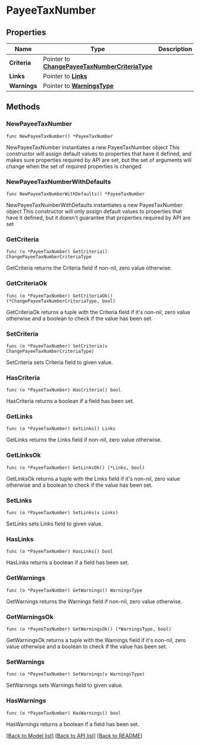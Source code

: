 # PayeeTaxNumber

## Properties

Name | Type | Description | Notes
------------ | ------------- | ------------- | -------------
**Criteria** | Pointer to [**ChangePayeeTaxNumberCriteriaType**](ChangePayeeTaxNumberCriteriaType.md) |  | [optional] 
**Links** | Pointer to [**Links**](Links.md) |  | [optional] 
**Warnings** | Pointer to [**WarningsType**](WarningsType.md) |  | [optional] 

## Methods

### NewPayeeTaxNumber

`func NewPayeeTaxNumber() *PayeeTaxNumber`

NewPayeeTaxNumber instantiates a new PayeeTaxNumber object
This constructor will assign default values to properties that have it defined,
and makes sure properties required by API are set, but the set of arguments
will change when the set of required properties is changed

### NewPayeeTaxNumberWithDefaults

`func NewPayeeTaxNumberWithDefaults() *PayeeTaxNumber`

NewPayeeTaxNumberWithDefaults instantiates a new PayeeTaxNumber object
This constructor will only assign default values to properties that have it defined,
but it doesn't guarantee that properties required by API are set

### GetCriteria

`func (o *PayeeTaxNumber) GetCriteria() ChangePayeeTaxNumberCriteriaType`

GetCriteria returns the Criteria field if non-nil, zero value otherwise.

### GetCriteriaOk

`func (o *PayeeTaxNumber) GetCriteriaOk() (*ChangePayeeTaxNumberCriteriaType, bool)`

GetCriteriaOk returns a tuple with the Criteria field if it's non-nil, zero value otherwise
and a boolean to check if the value has been set.

### SetCriteria

`func (o *PayeeTaxNumber) SetCriteria(v ChangePayeeTaxNumberCriteriaType)`

SetCriteria sets Criteria field to given value.

### HasCriteria

`func (o *PayeeTaxNumber) HasCriteria() bool`

HasCriteria returns a boolean if a field has been set.

### GetLinks

`func (o *PayeeTaxNumber) GetLinks() Links`

GetLinks returns the Links field if non-nil, zero value otherwise.

### GetLinksOk

`func (o *PayeeTaxNumber) GetLinksOk() (*Links, bool)`

GetLinksOk returns a tuple with the Links field if it's non-nil, zero value otherwise
and a boolean to check if the value has been set.

### SetLinks

`func (o *PayeeTaxNumber) SetLinks(v Links)`

SetLinks sets Links field to given value.

### HasLinks

`func (o *PayeeTaxNumber) HasLinks() bool`

HasLinks returns a boolean if a field has been set.

### GetWarnings

`func (o *PayeeTaxNumber) GetWarnings() WarningsType`

GetWarnings returns the Warnings field if non-nil, zero value otherwise.

### GetWarningsOk

`func (o *PayeeTaxNumber) GetWarningsOk() (*WarningsType, bool)`

GetWarningsOk returns a tuple with the Warnings field if it's non-nil, zero value otherwise
and a boolean to check if the value has been set.

### SetWarnings

`func (o *PayeeTaxNumber) SetWarnings(v WarningsType)`

SetWarnings sets Warnings field to given value.

### HasWarnings

`func (o *PayeeTaxNumber) HasWarnings() bool`

HasWarnings returns a boolean if a field has been set.


[[Back to Model list]](../README.md#documentation-for-models) [[Back to API list]](../README.md#documentation-for-api-endpoints) [[Back to README]](../README.md)



